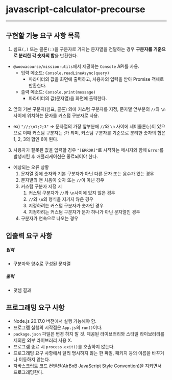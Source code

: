 # javascript-calculator-precourse
---
## 구현할 기능 요구 사항 목록 
1. 쉼표`(,)` 또는 콜론`(:)`을 구분자로 가지는 문자열을 전달하는 경우 **구분자를 기준으로 분리한 각 숫자의 합**을 반환한다.
- `@woowacourse/mission-utils`에서 제공하는 `Console` API를 사용.
    - 입력 메소드: `Console.readLineAsync(query)`
        - 파라미터의 값을 화면에 출력하고, 사용자의 입력을 받아 Promise 객체로 반환한다.
    - 출력 메소드: `Console.print(message)`
        - 파라미터의 값(문자열)을 화면에 출력한다.

2. 앞의 기본 구분자(쉼표, 콜론) 외에 커스텀 구분자를 지정, 문자열 앞부분의 `//`와 `\n` 사이에 위치하는 문자를 커스텀 구분자로 사용.
- ex) `"//;\n1;2;3"` => 문자열의 가장 앞부분에 `//`와 `\n` 사이에 세미콜론(`;`)이 있으므로 이때 커스텀 구분자는 ;가 되며, 커스텀 구분자를 기준으로 분리한 숫자의 합은 1, 2, 3의 합인 6이 된다.

3. 사용자가 잘못된 값을 입력할 경우 `"[ERROR]"`로 시작하는 메시지와 함께 `Error`를 발생시킨 후 애플리케이션은 종료되어야 한다.
- 예상되는 오류 상황
    1. 문자열 중에 숫자와 기본 구분자가 아닌 다른 문자 또는 음수가 있는 경우
    2. 문자열의 맨 처음이 숫자 또는 `//`이 아닌 경우
    3. 커스텀 구분자 지정 시
        1. 커스텀 구분자가 `//`와 `\n`사이에 있지 않은 경우
        2. `//`와 `\n`의 형식을 지키지 않은 경우
        3. 지정하려는 커스텀 구분자가 숫자인 경우
        4. 지정하려는 커스텀 구분자가 문자 하나가 아닌 문자열인 경우
    4. 구분자가 연속으로 나오는 경우

## 입출력 요구 사항
##### 입력
- 구분자와 양수로 구성된 문자열
##### 출력
- 덧셈 결과

## 프로그래밍 요구 사항
- Node.js 20.17.0 버전에서 실행 가능해야 함.
- 프로그램 실행의 시작점은 `App.js`의 `run()`이다.
- `package.json` 파일은 변경 하지 말 것. 제공된 라이브러리와 스타일 라이브러리를 제외한 외부 라이브러리 사용 X.
- 프로그램 종료 시 `process.exit()`를 호출하지 않는다.
- 프로그래밍 요구 사항에서 달리 명시하지 않는 한 파일, 패키지 등의 이름을 바꾸거나 이동하지 않는다.
- 자바스크립트 코드 컨벤션(AirBnB JavaScript Style Convention)을 지키면서 프로그래밍한다.